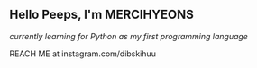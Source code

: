 ## Hello Peeps, I'm MERCIHYEONS
*currently learning for Python as my first programming language*

REACH ME at instagram.com/dibskihuu


<!---
mercihyeons/mercihyeons is a ✨ special ✨ repository because its `README.md` (this file) appears on your GitHub profile.
You can click the Preview link to take a look at your changes.
--->
